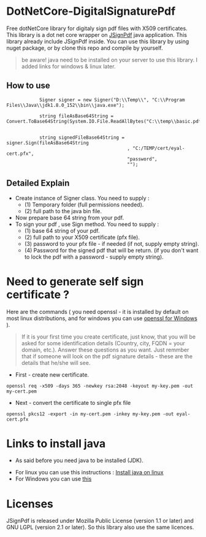 # DotNetCore-DigitalSignaturePdf
Free dotNetCore library for digitaly sign pdf files with X509 certificates. This library is a dot net core wrapper on [JSignPdf](http://jsignpdf.sourceforge.net/) java application.
This library already include JSignPdf inside.
You can use this library by using nuget package, or by clone this repo and compile by yourself.

> be aware! java need to be installed on your server to use this library. I added links for windows & linux later.

## How to use

```
            Signer signer = new Signer("D:\\Temp\\", "C:\\Program Files\\Java\\jdk1.8.0_152\\bin\\java.exe");

            string fileAsBase64String = Convert.ToBase64String(System.IO.File.ReadAllBytes("C:\\temp\\basic.pdf"));


            string signedFileBase64String = signer.Sign(fileAsBase64String
                                            , "C:/TEMP/cert/eyal-cert.pfx",
                                            "password",
                                            "");

```

## Detailed Explain

* Create instance of Signer class. You need to supply : 
   * (1) Temporary folder (full permissions needed).
   * (2) full path to the java bin file.
* Now prepare base 64 string from your pdf.
* To sign your pdf , use Sign method. You need to supply : 
  * (1) base 64 string of your pdf.
  * (2) full path to your X509 certificate (pfx file). 
  * (3) password to your pfx file - if needed (if not, supply empty string).
  * (4) Password for the signed pdf that will be return. (if you don't want to lock the pdf with a password - supply empty string).
  
 
# Need to generate self sign certificate ? 
Here are the commands ( you need openssl - it is installed by default on most linux distributions, and for windows you can use [openssl for Windows](http://gnuwin32.sourceforge.net/packages/openssl.htm) ).

> If it is your first time you create certificate, just know, that you will be asked for some identification details (Country, city, FQDN = your domain, etc.). Answer these questions as you want. Just remmber that if someone will look on the pdf signature details - these are the details that he/she will see.

* First - create new certificate. 
```
openssl req -x509 -days 365 -newkey rsa:2048 -keyout my-key.pem -out my-cert.pem
```
* Next -  convert the certificate to single pfx file 
```
openssl pkcs12 -export -in my-cert.pem -inkey my-key.pem -out eyal-cert.pfx
```


# Links to install java
* As said before you need java to be installed (JDK).
- For linux you can use this instructions : [Install java on linux](https://www.digitalocean.com/community/tutorials/how-to-install-java-on-centos-and-fedora)
- For Windows you can use [this](https://www.java.com/en/download/)


# Licenses
JSignPdf is released under Mozilla Public License (version 1.1 or later) and GNU LGPL (version 2.1 or later). So this library also use the same licences.
